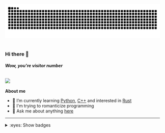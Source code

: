 <picture>
 <source media="(prefers-color-scheme: dark)" srcset="https://raw.githubusercontent.com/benzlokzik/benzlokzik/main/img/grid-snakes/github-contribution-grid-snake-dark.svg" />
 <source media="(prefers-color-scheme: light)" srcset="https://raw.githubusercontent.com/benzlokzik/benzlokzik/main/img/grid-snakes/github-contribution-grid-snake.svg" />
 <img alt="github-snake" src="https://raw.githubusercontent.com/benzlokzik/benzlokzik/main/img/grid-snakes/github-contribution-grid-snake.svg" />
</picture>
<br/> <br/>

### Hi there 👋

###### **Wow, you're visitor number**

<img src="https://profile-counter.glitch.me/benzlokzik/count.svg" />



<!--
**benzlokzik/benzlokzik** is a ✨ _special_ ✨ repository because its `README.md` (this file) appears on your GitHub profile.

Here are some ideas to get you started:


- 👯 I’m looking to collaborate on ...
- 🤔 I’m looking for help with ...
- 💬 Ask me about ...
- 📫 How to reach me: ...
- 😄 Pronouns: ...
- ⚡ Fun fact: ...
-->

**About me**

- 🌱 I’m currently learning [Python](https://github.com/topics/python), [C++](https://github.com/topics/cpp) and
  interested in [Rust](https://github.com/topics/rust)
- 💜 I'm trying to romanticize programming
- 💬 Ask me about anything [here](https://github.com/benzlokzik/benzlokzik/issues)

---



<details>

<summary>:eyes: Show badges</summary>

[//]: # ( <br/>)

[//]: # ( <img src="https://gpvc.arturio.dev/benzlokzik" align="center">)

<br/> <br/>

| <picture> <source srcset="./img/github-stats/monokai/github-readme-stats-monokai.svg" media="(prefers-color-scheme: dark)"/><source srcset="./img/github-stats/buefy/github-readme-stats-buefy.svg" media="(prefers-color-scheme: light), (prefers-color-scheme: no-preference)"/> <img src="./img/github-stats/buefy/github-readme-stats-buefy.svg" /> </picture> |              <picture><source srcset="./img/top-langs/monokai/github-top-langs-monokai.svg" media="(prefers-color-scheme: dark)"/><source srcset="./img/top-langs/buefy/github-top-langs-buefy.svg" media="(prefers-color-scheme: light), (prefers-color-scheme: no-preference)"/><img src="./img/top-langs/buefy/github-top-langs-buefy.svg" /></picture>               |
|:------------------------------------------------------------------------------------------------------------------------------------------------------------------------------------------------------------------------------------------------------------------------------------------------------------------------------------------------------------------:|:------------------------------------------------------------------------------------------------------------------------------------------------------------------------------------------------------------------------------------------------------------------------------------------------------------------------------------------------------------------------:|
| <picture> <source srcset="./img/streak-stats/monokai/streak-stats-monokai-weekly.svg" media="(prefers-color-scheme: dark)"/><source srcset="./img/streak-stats/buefy/streak-stats-buefy-weekly.svg" media="(prefers-color-scheme: light), (prefers-color-scheme: no-preference)"/> <img src="./img/streak-stats/buefy/streak-stats-buefy-weekly.svg" /> </picture> | <picture><source srcset="./img/streak-stats/monokai/streak-stats-monokai-ru-weekly.svg" media="(prefers-color-scheme: dark)"/><source srcset="./img/streak-stats/buefy/streak-stats-buefy-ru-weekly.svg" media="(prefers-color-scheme: light), (prefers-color-scheme: no-preference)"/><img src="./img/streak-stats/buefy/streak-stats-buefy-ru-weekly.svg" /></picture> |
|           <picture> <source srcset="./img/streak-stats/monokai/streak-stats-monokai.svg" media="(prefers-color-scheme: dark)"/><source srcset="./img/streak-stats/buefy/streak-stats-buefy.svg" media="(prefers-color-scheme: light), (prefers-color-scheme: no-preference)"/> <img src="./img/streak-stats/buefy/streak-stats-buefy.svg" /> </picture>            |            <picture><source srcset="./img/streak-stats/monokai/streak-stats-monokai-hy.svg" media="(prefers-color-scheme: dark)"/><source srcset="./img/streak-stats/buefy/streak-stats-buefy-hy.svg" media="(prefers-color-scheme: light), (prefers-color-scheme: no-preference)"/><img src="./img/streak-stats/buefy/streak-stats-buefy-hy.svg"/></picture>            |

</details>
